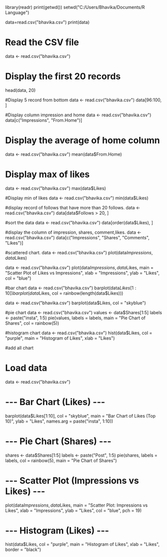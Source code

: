 library(readr)
print(getwd())
setwd("C:/Users/Bhavika/Documents/R Language")

data=read.csv("bhavika.csv")
print(data)

# Read the CSV file
data <- read.csv("bhavika.csv")

# Display the first 20 records
head(data, 20)

#Display 5 record from bottom
data <- read.csv("bhavika.csv")
data[96:100, ]

#Display column impression and home
data <- read.csv("bhavika.csv")
data[c("Impressions", "From.Home")]

# Display the average of home column
data <- read.csv("bhavika.csv")
mean(data$From.Home)

# Display max of likes 
data <- read.csv("bhavika.csv")
max(data$Likes)

#Display min of likes
data <- read.csv("bhavika.csv")
min(data$Likes)

#display record of follows that have  more than  20 follows.
data <- read.csv("bhavika.csv")
data[data$Follows > 20, ]

#sort the data
data <- read.csv("bhavika.csv")
data[order(data$Likes), ]

#display the column of impression,  shares, comment,likes.
data <- read.csv("bhavika.csv")
data[c("Impressions", "Shares", "Comments", "Likes")]

#scattered chart.
data <- read.csv("bhavika.csv")
plot(data$Impressions, data$Likes)

data <- read.csv("bhavika.csv")
plot(data$Impressions, data$Likes,
     main = "Scatter Plot of Likes vs Impressions",
     xlab = "Impressions", ylab = "Likes",
     col = "blue")

#bar chart
data <- read.csv("bhavika.csv")
barplot(data$Likes[1:10])
barplot(data$Likes, col = rainbow(length(data$Likes)))

data <- read.csv("bhavika.csv")
barplot(data$Likes, col = "skyblue")

#pie chart
data <- read.csv("bhavika.csv")
values <- data$Shares[1:5]
labels <- paste("insta", 1:5)
pie(values, labels = labels, main = "Pie Chart of Shares", col = rainbow(5))

#histogram chart
data <- read.csv("bhavika.csv")
hist(data$Likes, col = "purple", main = "Histogram of Likes", xlab = "Likes")

#add all chart
# Load data
data <- read.csv("bhavika.csv")

# --- Bar Chart (Likes) ---
barplot(data$Likes[1:10],
        col = "skyblue",
        main = "Bar Chart of Likes (Top 10)",
        ylab = "Likes",
        names.arg = paste("insta", 1:10))

# --- Pie Chart (Shares) ---
shares <- data$Shares[1:5]
labels <- paste("Post", 1:5)
pie(shares,
    labels = labels,
    col = rainbow(5),
    main = "Pie Chart of Shares")

# --- Scatter Plot (Impressions vs Likes) ---
plot(data$Impressions, data$Likes,
     main = "Scatter Plot: Impressions vs Likes",
     xlab = "Impressions",
     ylab = "Likes",
     col = "blue",
     pch = 19)

# --- Histogram (Likes) ---
hist(data$Likes,
     col = "purple",
     main = "Histogram of Likes",
     xlab = "Likes",
     border = "black")
